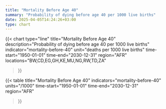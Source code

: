 ```yaml
---
title: "Mortality Before Age 40"
summary: "Probability of dying before age 40 per 1000 live births"
date: 2025-04-05T14:24:26+03:00
type: chart
---
```


{{< chart
    type="line"
    title="Mortality Before Age 40"
    description="Probability of dying before age 40 per 1000 live births"
    indicator="mortality-before-40"
    unit="deaths per 1000 live births"
    time-start="1950-01-01"
    time-end="2030-12-31"
    region="AFR"
    locations="BW,CD,EG,GH,KE,MU,NG,RW,TD,ZA"
>}}

{{< table
    title="Mortality Before Age 40"
    indicators="mortality-before-40"
    units="/1000"
    time-start="1950-01-01"
    time-end="2030-12-31"
    region="AFR"
>}}
